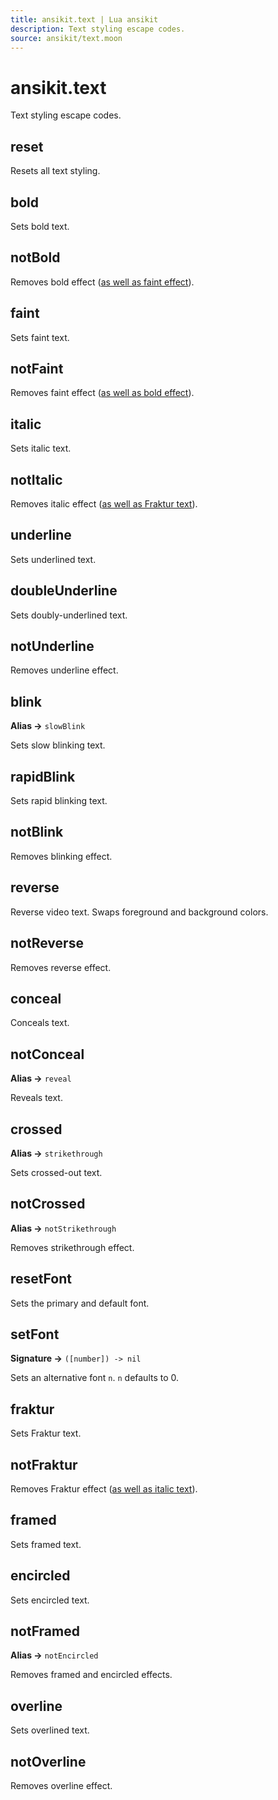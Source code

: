 ```yaml
---
title: ansikit.text | Lua ansikit
description: Text styling escape codes.
source: ansikit/text.moon
---
```


# ansikit.text

Text styling escape codes.

## reset

Resets all text styling.

## bold

Sets bold text.

## notBold

Removes bold effect ([as well as faint effect](https://en.wikipedia.org/wiki/ANSI_escape_code#SGR_parameters)).

## faint

Sets faint text.

## notFaint

Removes faint effect ([as well as bold effect](https://en.wikipedia.org/wiki/ANSI_escape_code#SGR_parameters)).

## italic

Sets italic text.

## notItalic

Removes italic effect ([as well as Fraktur text](https://en.wikipedia.org/wiki/ANSI_escape_code#SGR_parameters)).

## underline

Sets underlined text.

## doubleUnderline

Sets doubly-underlined text.

## notUnderline

Removes underline effect.

## blink

**Alias →** `slowBlink`<br>

Sets slow blinking text.

## rapidBlink

Sets rapid blinking text.

## notBlink

Removes blinking effect.

## reverse

Reverse video text. Swaps foreground and background colors.

## notReverse

Removes reverse effect.

## conceal

Conceals text.

## notConceal

**Alias →** `reveal`<br>

Reveals text.

## crossed

**Alias →** `strikethrough`<br>

Sets crossed-out text.

## notCrossed

**Alias →** `notStrikethrough`<br>

Removes strikethrough effect.

## resetFont

Sets the primary and default font.

## setFont

**Signature →** `([number]) -> nil`

Sets an alternative font `n`. `n` defaults to 0.

## fraktur

Sets Fraktur text.

## notFraktur

Removes Fraktur effect ([as well as italic text](https://en.wikipedia.org/wiki/ANSI_escape_code#SGR_parameters)).

## framed

Sets framed text.

## encircled

Sets encircled text.

## notFramed

**Alias →** `notEncircled`

Removes framed and encircled effects.

## overline

Sets overlined text.

## notOverline

Removes overline effect.